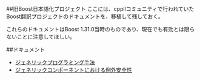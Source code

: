 ##旧Boost日本語化プロジェクト
ここには、cppllコミュニティで行われていたBoost翻訳プロジェクトのドキュメントを、移植して残しておく。

これらのドキュメントはBoost 1.31.0当時のものであり、現在でも有効とは限らないことに注意してほしい。


##ドキュメント
- [ジェネリックプログラミング手法](./boost_docs/document/generic_programming.md)
- [ジェネリックコンポーネントにおける例外安全性](./boost_docs/document/generic_exception_safety.md)


